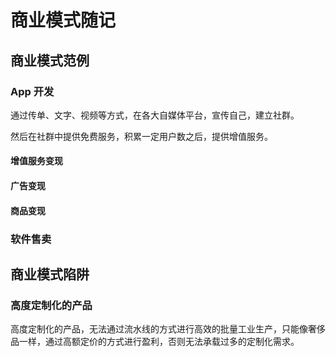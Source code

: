 # 商业模式随记


## 商业模式范例
### App 开发


通过传单、文字、视频等方式，在各大自媒体平台，宣传自己，建立社群。

然后在社群中提供免费服务，积累一定用户数之后，提供增值服务。

#### 增值服务变现


#### 广告变现


#### 商品变现


### 软件售卖


## 商业模式陷阱


### 高度定制化的产品

高度定制化的产品，无法通过流水线的方式进行高效的批量工业生产，只能像奢侈品一样，通过高额定价的方式进行盈利，否则无法承载过多的定制化需求。


